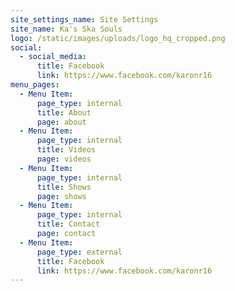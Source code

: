 ```yaml
---
site_settings_name: Site Settings
site_name: Ka's Ska Souls
logo: /static/images/uploads/logo_hq_cropped.png
social:
  - social_media:
      title: Facebook
      link: https://www.facebook.com/karonr16
menu_pages:
  - Menu Item:
      page_type: internal
      title: About
      page: about
  - Menu Item:
      page_type: internal
      title: Videos
      page: videos
  - Menu Item:
      page_type: internal
      title: Shows
      page: shows
  - Menu Item:
      page_type: internal
      title: Contact
      page: contact
  - Menu Item:
      page_type: external
      title: Facebook
      link: https://www.facebook.com/karonr16
---
```

